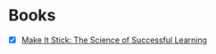 # Books

- [x] [Make It Stick: The Science of Successful Learning](https://www.amazon.com/Make-Stick-Science-Successful-Learning/dp/0674729013/ref=sr_1_1?dchild=1&gclid=CjwKCAjw_L6LBhBbEiwA4c46ukh98ylIZqoTj8plTCssRz2P87Pcd_6VySPOJm2ducF2Seu0igRA4BoCu20QAvD_BwE&hvadid=490238628433&hvdev=c&hvlocphy=1015033&hvnetw=g&hvqmt=e&hvrand=15345897873793643803&hvtargid=kwd-2281475992&hydadcr=24662_13446934&keywords=make+it+stick&qid=1634755169&sr=8-1)
